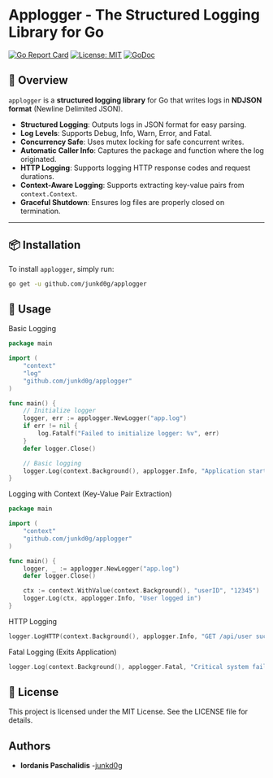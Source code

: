 # Applogger - The Structured Logging Library for Go

[![Go Report Card](https://goreportcard.com/badge/github.com/junkd0g/applogger)](https://goreportcard.com/report/github.com/junkd0g/applogger)
[![License: MIT](https://img.shields.io/badge/License-MIT-blue.svg)](https://opensource.org/licenses/MIT)
[![GoDoc](https://pkg.go.dev/badge/github.com/your-repo/applogger.svg)](https://pkg.go.dev/github.com/junkd0g/applogger)

## 🚀 Overview

`applogger` is a **structured logging library** for Go that writes logs in **NDJSON format** (Newline Delimited JSON).

- **Structured Logging**: Outputs logs in JSON format for easy parsing.
- **Log Levels**: Supports Debug, Info, Warn, Error, and Fatal.
- **Concurrency Safe**: Uses mutex locking for safe concurrent writes.
- **Automatic Caller Info**: Captures the package and function where the log originated.
- **HTTP Logging**: Supports logging HTTP response codes and request durations.
- **Context-Aware Logging**: Supports extracting key-value pairs from `context.Context`.
- **Graceful Shutdown**: Ensures log files are properly closed on termination.

---

## 📦 Installation

To install `applogger`, simply run:

```sh
go get -u github.com/junkd0g/applogger
```

## 🚀 Usage

Basic Logging

```go
package main

import (
	"context"
	"log"
	"github.com/junkd0g/applogger"
)

func main() {
	// Initialize logger
	logger, err := applogger.NewLogger("app.log")
	if err != nil {
		log.Fatalf("Failed to initialize logger: %v", err)
	}
	defer logger.Close()

	// Basic logging
	logger.Log(context.Background(), applogger.Info, "Application started successfully")
}
```

Logging with Context (Key-Value Pair Extraction)

```go
package main

import (
	"context"
	"github.com/junkd0g/applogger"
)

func main() {
	logger, _ := applogger.NewLogger("app.log")
	defer logger.Close()

	ctx := context.WithValue(context.Background(), "userID", "12345")
	logger.Log(ctx, applogger.Info, "User logged in")
}
```

HTTP Logging

```go
logger.LogHTTP(context.Background(), applogger.Info, "GET /api/user successful", 200, 0.125)
```

Fatal Logging (Exits Application)

```go
logger.Log(context.Background(), applogger.Fatal, "Critical system failure!")
```

## 📝 License

This project is licensed under the MIT License. See the LICENSE file for details.

## Authors

- **Iordanis Paschalidis** -[junkd0g](https://github.com/junkd0g)
